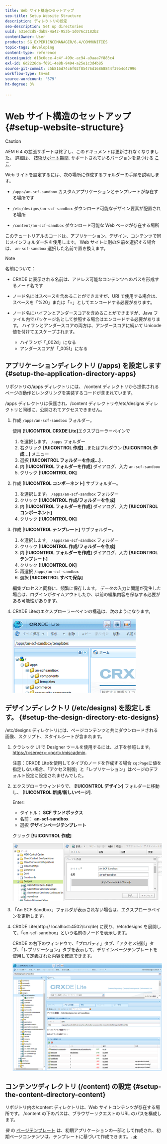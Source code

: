 ```yaml
---
title: Web サイト構造のセットアップ
seo-title: Setup Website Structure
description: ディレクトリの設定
seo-description: Set up directories
uuid: a31edcd5-dab8-4a42-953b-1d076c2182b2
contentOwner: User
products: SG_EXPERIENCEMANAGER/6.4/COMMUNITIES
topic-tags: developing
content-type: reference
discoiquuid: d18c0ece-4c4f-499c-ac94-a9aaa7f883c4
exl-id: 6d2226da-f691-4e8b-9494-a25e1c3d4b85
source-git-commit: c5b816d74c6f02f85476d16868844f39b4c47996
workflow-type: tm+mt
source-wordcount: '579'
ht-degree: 3%

---
```


# Web サイト構造のセットアップ {#setup-website-structure}

>[!CAUTION]
>
>AEM 6.4 の拡張サポートは終了し、このドキュメントは更新されなくなりました。 詳細は、 [技術サポート期間](https://helpx.adobe.com/jp/support/programs/eol-matrix.html). サポートされているバージョンを見つける [ここ](https://experienceleague.adobe.com/docs/?lang=ja).

Web サイトを設定するには、次の場所に作成するフォルダーの手順を説明します。

* `/apps/an-scf-sandbox`
カスタムアプリケーションとテンプレートが存在する場所です

* `/etc/designs/an-scf-sandbox`
ダウンロード可能なデザイン要素が配置される場所

* `/content/an-scf-sandbox`
ダウンロード可能な Web ページが存在する場所

このチュートリアルのコードは、アプリケーション、デザイン、コンテンツで同じメインフォルダー名を使用します。 Web サイトに別の名前を選択する場合は、 `an-scf-sandbox` 選択した名前で置き換えます。

>[!NOTE]
>
>名前について：
>
>* CRXDE に表示される名前は、アドレス可能なコンテンツへのパスを形成するノード名です
>* ノード名にはスペースを含めることができますが、URI で使用する場合は、スペースを「%20」または「+」としてエンコードする必要があります。
>* ノード名にハイフンとアンダースコアを含めることができますが、Java ファイル内でパッケージ名として参照する場合はエンコードする必要があります。 ハイフンとアンダースコアの両方は、アンダースコアに続いて Unicode 値を付けてエスケープされます。
   >
   >   * ハイフンが「_002d」になる
   >   * アンダースコアが「_005f」になる


## アプリケーションディレクトリ (/apps) を設定します {#setup-the-application-directory-apps}

リポジトリの/apps ディレクトリには、 /content ディレクトリから提供されるページの動作とレンダリングを実装するコードが含まれています。

/apps ディレクトリは保護され、/content ディレクトリや/etc/designs ディレクトリと同様に、公開されてアクセスできません。

1. 作成 `/apps/an-scf-sandbox` フォルダー。

   使用 **[!UICONTROL CRXDE Lite]**&#x200B;エクスプローラーペインで

   1. を選択します。 `/apps` フォルダー
   1. 右クリック **[!UICONTROL 作成]**...またはプルダウン **[!UICONTROL 作成…]** メニュー
   1. 選択 **[!UICONTROL フォルダーを作成…]** .
   1. 内 **[!UICONTROL フォルダーを作成]** ダイアログ、入力 `an-scf-sandbox`
   1. クリック **[!UICONTROL OK]**

1. 作成 **[!UICONTROL コンポーネント]** サブフォルダー。

   1. を選択します。 `/apps/an-scf-sandbox` フォルダー
   1. クリック **[!UICONTROL 作成/フォルダーを作成]**
   1. 内 **[!UICONTROL フォルダーを作成]** ダイアログ、入力 **[!UICONTROL コンポーネント]**
   1. クリック **[!UICONTROL OK]**

1. 作成 **[!UICONTROL テンプレート]** サブフォルダー。

   1. を選択します。 `/apps/an-scf-sandbox` フォルダー
   1. クリック **[!UICONTROL 作成/フォルダーを作成]**
   1. 内 **[!UICONTROL フォルダーを作成]** ダイアログ、入力 **[!UICONTROL テンプレート]**
   1. クリック **[!UICONTROL OK]**
   1. 再選択 `/apps/an-scf-sandbox`
   1. 選択 **[!UICONTROL すべて保存]**

   編集プロセスと同様に、頻繁に保存します。 データの入力に問題が発生した場合は、ログインがタイムアウトしたか、以前の編集内容を保存する必要がある可能性があります。

1. CRXDE Liteのエクスプローラーペインの構造は、次のようになります。

   ![chlimage_1-44](assets/chlimage_1-44.png)

## デザインディレクトリ (/etc/designs) を設定します。 {#setup-the-design-directory-etc-designs}

/etc/designs ディレクトリには、ページコンテンツと共にダウンロードされる画像、スクリプト、スタイルシートが含まれます。

1. クラシック UI で Designer ツールを使用するには、以下を参照します。 [https://&lt;server>:&lt;port>/miscadmin](http://localhost:4502/miscadmin).

   注意：CRXDE Liteを使用してタイプのノードを作成する場合 `cq:Page`に値を指定しない場合、「アクセス制御」と「レプリケーション」はページのデフォルト設定に設定されませんでした。

1. エクスプローラウィンドウで、 **[!UICONTROL デザイン]** フォルダーに移動し、 **[!UICONTROL 新規/新しいページ]**.

   Enter:

   * タイトル： **SCF サンドボックス**
   * 名前： **an-scf-sandbox**
   * 選択 **デザインページテンプレート**

   クリック **[!UICONTROL 作成]**

   ![chlimage_1-45](assets/chlimage_1-45.png)

1. 「An SCF Sandbox」フォルダが表示されない場合は、エクスプローラペインを更新します。

1. CRXDE Lite(http:// localhost:4502/crx/de) に戻り、/etc/designs を展開して、「an-scf-sandbox」という名前のノードを表示します。

   CRXDE の右下のウィンドウで、「プロパティ」タブ、「アクセス制御」タブ、「レプリケーション」タブを表示して、デザインページテンプレートを使用して定義された内容を確認できます。

   ![chlimage_1-46](assets/chlimage_1-46.png)

## コンテンツディレクトリ (/content) の設定 {#setup-the-content-directory-content}

リポジトリ内の/content ディレクトリは、Web サイトコンテンツが存在する場所です。 /content の下のパスは、ブラウザーリクエストの URL のパスを構成します。

*後* の [ページテンプレート](initial-app.md#createthepagetemplate) は、初期アプリケーションの一部として作成され、初期ページコンテンツは、テンプレートに基づいて作成できます。. [**⇒**](initial-app.md)
